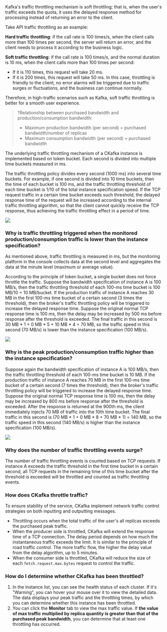 <dx-fold-block title="Traffic Throttling Mechanism Description">
Kafka's traffic throttling mechanism is soft throttling; that is, when the user's traffic exceeds the quota, it uses the delayed response method for processing instead of returning an error to the client.

Take API traffic throttling as an example:

**Hard traffic throttling**: if the call rate is 100 times/s, when the client calls more than 100 times per second, the server will return an error, and the client needs to process it according to the business logic.

**Soft traffic throttling**: if the call rate is 100 times/s, and the normal duration is 10 ms, when the client calls more than 100 times per second:
- If it is 110 times, this request will take 20 ms.
- If it is 200 times, this request will take 50 ms. In this case, throttling is friendly to the client, no error alarms will be triggered due to traffic surges or fluctuations, and the business can continue normally.

Therefore, in high-traffic scenarios such as Kafka, soft traffic throttling is better for a smooth user experience.


>?Relationship between purchased bandwidth and production/consumption bandwidth:
>- Maximum production bandwidth (per second) = purchased bandwidth/number of replicas
>- Maximum consumption bandwidth (per second) = purchased bandwidth 
</dx-fold-block>

<dx-fold-block title="How Delayed Response Works">
The underlying traffic throttling mechanism of a CKafka instance is implemented based on token bucket. Each second is divided into multiple time buckets measured in ms.

The traffic throttling policy divides every second (1000 ms) into several time buckets. For example, if one second is divided into 10 time buckets, then the time of each bucket is 100 ms, and the traffic throttling threshold of each time bucket is 1/10 of the total instance specification speed. If the TCP request traffic in a certain time bucket exceeds such threshold, the delayed response time of the request will be increased according to the internal traffic throttling algorithm, so that the client cannot quickly receive the TCP response, thus achieving the traffic throttling effect in a period of time.

![](https://main.qcloudimg.com/raw/08c055819baed6c403ef38c7ca42c0aa.png)
</dx-fold-block>


### Why is traffic throttling triggered when the monitored production/consumption traffic is lower than the instance specification?

As mentioned above, traffic throttling is measured in ms, but the monitoring platform in the console collects data at the second level and aggregates the data at the minute level (maximum or average value).

According to the principle of token bucket, a single bucket does not force throttle the traffic. Suppose the bandwidth specification of instance A is 100 MB/s, then the traffic throttling threshold of each 100-ms time bucket is 100 MB/10 = 10 MB/bucket. If the production traffic of instance A reaches 30 MB in the first 100-ms time bucket of a certain second (3 times the threshold), then the broker's traffic throttling policy will be triggered to increase the delayed response time. Suppose the original normal TCP response time is 100 ms, then the delay may be increased by 500 ms before response after the threshold is exceeded. The final traffic in this second is 30 MB * 1 + 0 MB * 5 + 10 MB * 4 = 70 MB, so the traffic speed in this second (70 MB/s) is lower than the instance specification (100 MB/s).

![](https://main.qcloudimg.com/raw/6fc11aa3b0dceb38dcc6bb5477e4851a.png) 

### Why is the peak production/consumption traffic higher than the instance specification?

Suppose again the bandwidth specification of instance A is 100 MB/s, then the traffic throttling threshold of each 100-ms time bucket is 10 MB. If the production traffic of instance A reaches 70 MB in the first 100-ms time bucket of a certain second (7 times the threshold), then the broker's traffic throttling policy will be triggered to increase the delayed response time. Suppose the original normal TCP response time is 100 ms, then the delay may be increased by 800 ms before response after the threshold is exceeded. After the response is returned at the 900th ms, the client immediately injects 70 MB of traffic into the 10th time bucket. The final traffic in this second is (70 MB * 1 + 0 MB * 8 + 70 MB * 1) = 140 MB, so the traffic speed in this second (140 MB/s) is higher than the instance specification (100 MB/s).

![](https://main.qcloudimg.com/raw/726f5a605fde9b087c818134124e887e.png) 

### Why does the number of traffic throttling events surge?

The number of traffic throttling events is counted based on TCP requests. If instance A exceeds the traffic threshold in the first time bucket in a certain second, all TCP requests in the remaining time of this time bucket after the threshold is exceeded will be throttled and counted as traffic throttling events.

### How does CKafka throttle traffic?

To ensure stability of the service, CKafka implement network traffic control strategies on both inputting and outputting messages.

- Throttling occurs when the total traffic of the user's all replicas exceeds the purchased peak traffic.
- When the producer side is throttled, CKafka will extend the response time of a TCP connection. The delay period depends on how much the instantaneous traffic exceeds the limit. It is similar to the principle of road traffic control. The more traffic flow, the higher the delay value from the delay algorithm, up to 5 minutes.
- When the consumer side is throttled, CKafka will reduce the size of each `fetch.request.max.bytes` request to control the traffic.

### How do I determine whether CKafka has been throttled?

1. In the instance list, you can see the health status of each cluster. If it's "Warning", you can hover your mouse over it to view the detailed data. The data displays your peak traffic and the throttling times, by which you can determine whether this instance has been throttled.
2. You can click the **Monitor** tab to view the max traffic value. If **the value of max traffic multiplied by replica quantity is greater than that of the purchased peak bandwidth**, you can determine that at least one throttling has occurred.
